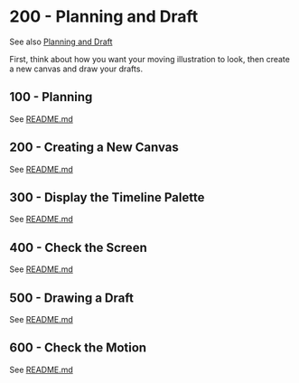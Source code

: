 # 200 - Planning and Draft

See also [Planning and Draft](https://tips.clip-studio.com/en-us/articles/526)

First, think about how you want your moving illustration to look, then create a new canvas and draw your drafts.

## 100 - Planning

See [README.md](./100/README.md)

## 200 - Creating a New Canvas

See [README.md](./200/README.md)

## 300 - Display the Timeline Palette

See [README.md](./300/README.md)

## 400 - Check the Screen

See [README.md](./400/README.md)

## 500 - Drawing a Draft

See [README.md](./500/README.md)

## 600 - Check the Motion

See [README.md](./600/README.md)
